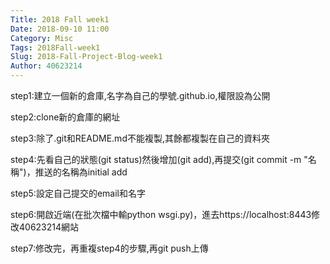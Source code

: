 ```yaml
---
Title: 2018 Fall week1
Date: 2018-09-10 11:00
Category: Misc
Tags: 2018Fall-week1
Slug: 2018-Fall-Project-Blog-week1
Author: 40623214
---
```




<!-- PELICAN_END_SUMMARY -->
step1:建立一個新的倉庫,名字為自己的學號.github.io,權限設為公開

step2:clone新的倉庫的網址

step3:除了.git和README.md不能複製,其餘都複製在自己的資料夾

step4:先看自己的狀態(git status)然後增加(git add),再提交(git commit -m "名稱")，推送的名稱為initial add

step5:設定自己提交的email和名字

step6:開啟近端(在批次檔中輸python wsgi.py)，進去https://localhost:8443修改40623214網站

step7:修改完，再重複step4的步驟,再git push上傳

